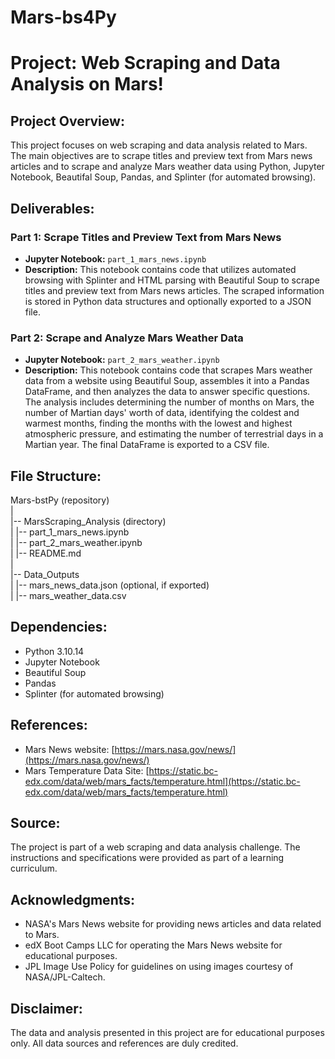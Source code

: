 # Mars-bs4Py

# Project: Web Scraping and Data Analysis on Mars!

## Project Overview:

This project focuses on web scraping and data analysis related to Mars. The main objectives are to scrape titles and preview text from Mars news articles and to scrape and analyze Mars weather data using Python, Jupyter Notebook, Beautifal Soup, Pandas, and Splinter (for automated browsing).

## Deliverables:

### Part 1: Scrape Titles and Preview Text from Mars News
- **Jupyter Notebook:** `part_1_mars_news.ipynb`
- **Description:** This notebook contains code that utilizes automated browsing with Splinter and HTML parsing with Beautiful Soup to scrape titles and preview text from Mars news articles. The scraped information is stored in Python data structures and optionally exported to a JSON file.

### Part 2: Scrape and Analyze Mars Weather Data
- **Jupyter Notebook:** `part_2_mars_weather.ipynb`
- **Description:** This notebook contains code that scrapes Mars weather data from a website using Beautiful Soup, assembles it into a Pandas DataFrame, and then analyzes the data to answer specific questions. The analysis includes determining the number of months on Mars, the number of Martian days' worth of data, identifying the coldest and warmest months, finding the months with the lowest and highest atmospheric pressure, and estimating the number of terrestrial days in a Martian year. The final DataFrame is exported to a CSV file.

## File Structure:

Mars-bstPy (repository)  
|  
|-- MarsScraping_Analysis (directory)  
|   |-- part_1_mars_news.ipynb  
|   |-- part_2_mars_weather.ipynb  
|   |-- README.md  
|  
|-- Data_Outputs  
|   |-- mars_news_data.json (optional, if exported)  
|   |-- mars_weather_data.csv  




## Dependencies:
- Python 3.10.14
- Jupyter Notebook
- Beautiful Soup
- Pandas
- Splinter (for automated browsing)

## References:
- Mars News website: [https://mars.nasa.gov/news/](https://mars.nasa.gov/news/)
- Mars Temperature Data Site: [https://static.bc-edx.com/data/web/mars_facts/temperature.html](https://static.bc-edx.com/data/web/mars_facts/temperature.html)

## Source:
The project is part of a web scraping and data analysis challenge. The instructions and specifications were provided as part of a learning curriculum.



## Acknowledgments:
- NASA's Mars News website for providing news articles and data related to Mars.
- edX Boot Camps LLC for operating the Mars News website for educational purposes.
- JPL Image Use Policy for guidelines on using images courtesy of NASA/JPL-Caltech.

## Disclaimer:
The data and analysis presented in this project are for educational purposes only. All data sources and references are duly credited.

